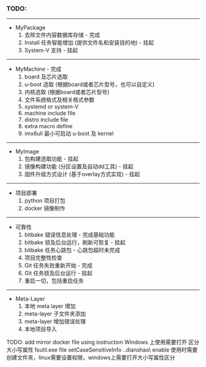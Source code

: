 ### TODO:

-------------

+ MyPackage
    1. 去除文件内容数据库存储 - 完成
    2. Install 任务智能增加 (提供文件名和安装目的地) - 挂起
    1. System-V 支持 - 挂起

--------------

+  MyMachine - 完成
    1. board 及芯片选取
    1. u-boot 选取 (根据board或者芯片型号，也可以自定义)
    2. 内核选取 (根据board或者芯片型号)
    3. 文件系统格式及相关格式参数
    4. systemd or system-V
    5. machine include file
    6. distro include file
    7. extra macro define
    8. imx6ull 最小可启动 u-boot 及 kernel
----------

+  MyImage
    1. 包构建选取功能 - 挂起
    2. 镜像构建功能 (分区设置及自动dd工具) - 挂起
    3. 固件升级方式设计 (基于overlay方式实现) - 挂起

-----------

+ 项目部署
    1. python 项目打包
    2. docker 镜像制作

--------------

+ 可靠性
    1. bitbake 错误信息处理 - 完成基础功能
    2. bitbake 锁及后台运行，刷新可恢复 - 挂起
    3. bitbake 任务心跳包 - 心跳包超时未完成
    3. 项目完整性检查
    4. Git 任务失败重新开始 - 完成
    5. Git 任务锁及后台运行 - 挂起
    1. 重启一切，包括重启任务

--------------


+ Meta-Layer
    1. 本地 meta layer 增加
    2. meta-layer 子文件夹添加
    3. meta-layer 增加错误处理
    4. 本地项目导入

TODO: add mirror docker file using instruction
Windows 上使用需要打开 区分大小写属性
fsutil.exe file setCaseSensitiveInfo .\.dianshao\ enable
使用时需要创建文件夹，linux需要设置权限，windows上需要打开大小写属性区分